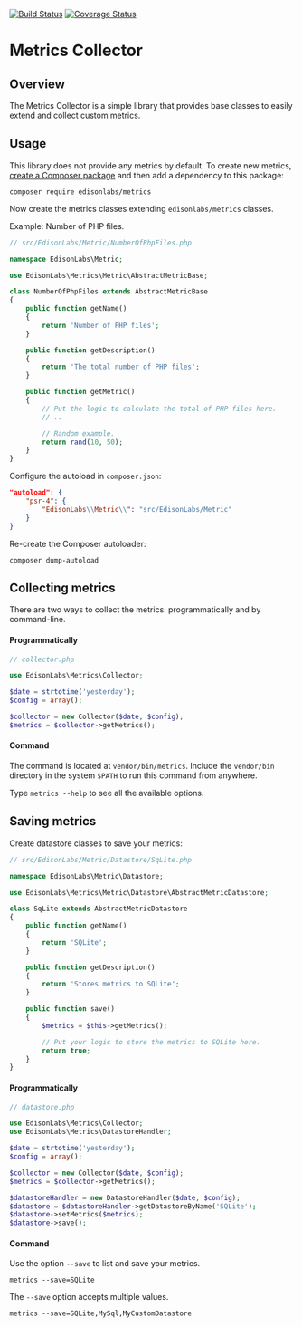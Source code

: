 [![Build Status](https://travis-ci.com/EdisonLabs/metrics.svg?branch=1.x)](https://travis-ci.com/EdisonLabs/metrics) [![Coverage Status](https://coveralls.io/repos/github/EdisonLabs/metrics/badge.svg?branch=1.x)](https://coveralls.io/github/EdisonLabs/metrics?branch=1.x)

# Metrics Collector

## Overview
The Metrics Collector is a simple library that provides base classes to easily extend and collect custom metrics.

## Usage

This library does not provide any metrics by default. To create new metrics, [create a Composer package](https://getcomposer.org/doc/01-basic-usage.md) and then add a dependency to this package:

```
composer require edisonlabs/metrics
```

Now create the metrics classes extending `edisonlabs/metrics` classes.

Example: Number of PHP files.

```php
// src/EdisonLabs/Metric/NumberOfPhpFiles.php

namespace EdisonLabs\Metric;

use EdisonLabs\Metrics\Metric\AbstractMetricBase;

class NumberOfPhpFiles extends AbstractMetricBase
{
    public function getName()
    {
        return 'Number of PHP files';
    }

    public function getDescription()
    {
        return 'The total number of PHP files';
    }

    public function getMetric()
    {
        // Put the logic to calculate the total of PHP files here.
        // ..

        // Random example.
        return rand(10, 50);
    }
}
```

Configure the autoload in `composer.json`:
```json
"autoload": {
    "psr-4": {
        "EdisonLabs\\Metric\\": "src/EdisonLabs/Metric"
    }
}
```

Re-create the Composer autoloader:
```
composer dump-autoload
```

## Collecting metrics

There are two ways to collect the metrics: programmatically and by command-line.

#### Programmatically

```php
// collector.php

use EdisonLabs\Metrics\Collector;

$date = strtotime('yesterday');
$config = array();

$collector = new Collector($date, $config);
$metrics = $collector->getMetrics();
```

#### Command

The command is located at `vendor/bin/metrics`. Include the `vendor/bin` directory in the system `$PATH` to run this command from anywhere.

Type `metrics --help` to see all the available options.

## Saving metrics
Create datastore classes to save your metrics:

```php
// src/EdisonLabs/Metric/Datastore/SqLite.php

namespace EdisonLabs\Metric\Datastore;

use EdisonLabs\Metrics\Metric\Datastore\AbstractMetricDatastore;

class SqLite extends AbstractMetricDatastore
{
    public function getName()
    {
        return 'SQLite';
    }

    public function getDescription()
    {
        return 'Stores metrics to SQLite';
    }

    public function save()
    {
        $metrics = $this->getMetrics();

        // Put your logic to store the metrics to SQLite here.
        return true;
    }
}
```

#### Programmatically
```php
// datastore.php

use EdisonLabs\Metrics\Collector;
use EdisonLabs\Metrics\DatastoreHandler;

$date = strtotime('yesterday');
$config = array();

$collector = new Collector($date, $config);
$metrics = $collector->getMetrics();

$datastoreHandler = new DatastoreHandler($date, $config);
$datastore = $datastoreHandler->getDatastoreByName('SQLite');
$datastore->setMetrics($metrics);
$datastore->save();
```

#### Command
Use the option `--save` to list and save your metrics.
```
metrics --save=SQLite
```

The `--save` option accepts multiple values.
```
metrics --save=SQLite,MySql,MyCustomDatastore
```
